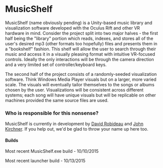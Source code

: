 # MusicShelf 

MusicShelf (name obviously pending) is a Unity-based music library and visualization software developed with the Oculus Rift and other VR hardware in mind. Consider the project split into two major halves - the first half being the "library" portion which reads, indexes, and stores all of the user's desired mp3 (other formats too hopefully) files and presents them in a "bookshelf" fashion. This shelf will allow the user to search through their music and access it in a visually pleasing format with intuitive VR-focused controls. Ideally the only interactions will be through the camera direction and a very limited set of controller/keyboard keys.

The second half of the project consists of a randomly-seeded visualization software. Think Windows Media Player visuals but on a larger, more varied scale. The visuals will eventually tailor themselves to the songs or albums chosen by the user. Visualizations will be consistent across different systems; each song will have unique visuals but will be replicable on other machines provided the same source files are used.

### Who is responsible for this nonsense?

MusicShelf is currently in development by [David Robideau](https://github.com/robideau) and [John Kirchner](https://github.com/Jjjohn). If you help out, we'd be glad to throw your name up here too.


#### Builds
Most recent MusicShelf.exe build - 10/10/2015

Most recent launcher build - 10/13/2015

